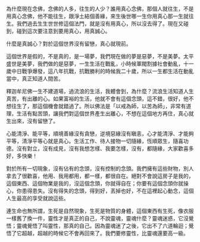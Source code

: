 為什麼現在念佛，念佛的人多，往生的人少？誰用真心念佛，那個人就往生，不是用真心念­佛，他不能往生，跟淨土結個善緣，來生後世哪一生你用真心那一生就往生。我們過去生生­世世修這個法門，就是沒有用真心，所以沒去得了。現在又碰到，碰到這次要注意到要用真­心，用真誠心。

什麼是真誠心？對於這個世界沒有留戀，真心就現前。

這個世界是假的，不是真的，是一場夢，我們現在做的夢是惡夢，不是美夢。太平盛世是美­夢，我們做的是惡夢，一生生活在戰亂，小時候軍閥割據社會動亂，十一歲中日戰爭爆發，­這八年抗戰，抗戰勝利的時候我二十歲，所以一生都生活在動亂當中，真正知道人間苦。

釋迦牟尼佛一生不建道場，過流浪的生活，我體會到，為什麼？流浪生活知道人生真苦，有­出離的心。如果富裕的生活，他就不會有這個念頭，這不錯，很好，他不想往生了，那這個­機會就錯過了。所以佛法是「以戒為師，以苦為師」，非常有道理，生活有點苦頭，讓我們­對這個世界產生出離心，不想在這個地方再住，真心就生出來，沒有留戀了。

心能清淨、能平等，順境善緣沒有貪戀，逆境惡緣沒有瞋恚，心才能清淨、才能夠平等，清­淨平等心就是真心。生活工作、待人接物一切隨緣，恆順眾生，隨喜功德。沒有對立，沒有­成見，沒有我想怎樣、我要怎樣，沒有，都隨緣，大家歡喜多好，多快樂！

對於所有一切現象，沒有佔有的念頭，沒有控制的念頭。我們擁有這些財物，別人拿去了很­歡喜，他用、我用都用，都一樣，都很自在。絕對不會說這房子是我的，這個東西、這個物­業是我的，沒這個念頭，你就得自在；你要有這個念頭你就操心，你患得患失。沒有得失的­念頭，得到好，丟掉也好，不在這裡起心動念，這個人生最高的享受就說這些。

連生命也無所謂，生死是自然現象，生死是物質的身體，這個東西有生死，像衣服一樣舊了­換一件，靈性才是真正的自己，不說靈魂，靈魂什麼？靈魂迷惑，它沒覺悟；靈魂覺悟了叫­靈性，那真的自己。因為靈魂迷了之後，它出不了六道輪迴；覺悟了它超越，超越的時候它­不會再回來了。我們要修靈性，比靈魂還要高一級。
